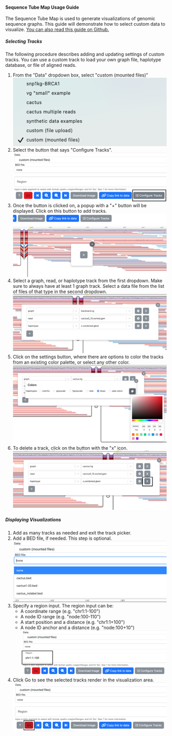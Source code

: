 #### Sequence Tube Map Usage Guide
The Sequence Tube Map is used to generate visualizations of genomic sequence graphs. This guide will demonstrate how to select custom data to visualize. [You can also read this guide on Github.](https://github.com/vgteam/sequenceTubeMap/blob/master/public/help/help.md)

##### Selecting Tracks
The following procedure describes adding and updating settings of custom tracks. You can use a custom track to load your own graph file, haplotype database, or file of aligned reads.

1. From the "Data" dropdown box, select "custom (mounted files)"  
![Selecting Custom Files](helpGuideImages/img1.png)  
2. Select the button that says "Configure Tracks".  
![Configure Tracks Button](helpGuideImages/img2.png)
3. Once the button is clicked on, a popup with a "+" button will be displayed. Click on this button to add tracks.  
![Track Add Button](helpGuideImages/img3.png)  
4. Select a graph, read, or haplotype track from the first dropdown. Make sure to always have at least 1 graph track. Select a data file from the list of files of that type in the second dropdown.  
![Track Selection](helpGuideImages/img4.png)  
5. Click on the settings button, where there are options to color the tracks from an existing color palette, or select any other color.  
![Track Settings Button](helpGuideImages/img5.png)  
7. To delete a track, click on the button with the "x" icon.  
![Track Delete Button](helpGuideImages/img6.png)

##### Displaying Visualizations
1. Add as many tracks as needed and exit the track picker. 
2. Add a BED file, if needed. This step is optional.
![Bed File Selection](helpGuideImages/img7.png)
3. Specify a region input. The region input can be:
   * A coordinate range (e.g. "chr1:1-100")
   * A node ID range (e.g. "node:100-110")
   * A start position and a distance (e.g. "chr1:1+100")
   * A node ID anchor and a distance (e.g. "node:100+10")
![Region Input Options](helpGuideImages/img8.png)
9. Click Go to see the selected tracks render in the visualization area.
![Go Button](helpGuideImages/img9.png)